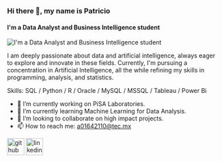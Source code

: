 ### Hi there 👋, my name is Patricio
#### I'm a Data Analyst and Business Intelligence student
![I'm a Data Analyst and Business Intelligence student](https://pbs.twimg.com/profile_banners/2321202012/1712049013/1500x500)

 I am deeply passionate about data and artificial intelligence, always eager to explore and innovate in these fields. Currently, I'm pursuing a concentration in Artificial Intelligence, all the while refining my skills in programming, analysis, and statistics.

Skills: SQL / Python / R / Oracle / MySQL / MSSQL / Tableau / Power Bi

- 🔭 I’m currently working on PiSA Laboratories. 
- 🌱 I’m currently learning Machine Learning for Data Analysis. 
- 👯 I’m looking to collaborate on high impact projects. 
- 📫 How to reach me: a01642110@tec.mx 


[<img src='https://cdn.jsdelivr.net/npm/simple-icons@3.0.1/icons/github.svg' alt='github' height='40'>](https://github.com/patoperez)  [<img src='https://cdn.jsdelivr.net/npm/simple-icons@3.0.1/icons/linkedin.svg' alt='linkedin' height='40'>](https://www.linkedin.com/in/https://www.linkedin.com/in/patricio-javier-p%C3%A9rez-fajardo-8bb902237//)  

